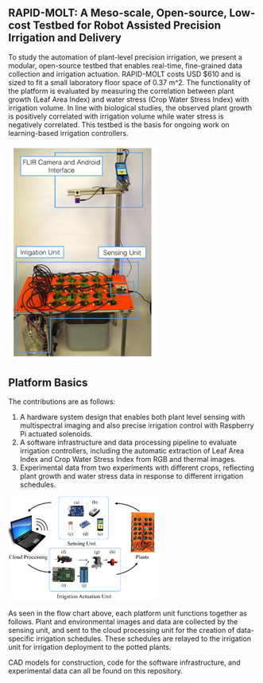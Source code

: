 ## RAPID-MOLT: A Meso-scale, Open-source, Low-cost Testbed for Robot Assisted Precision Irrigation and Delivery

To study the automation of plant-level precision irrigation, we present a modular, open-source testbed that enables real-time, fine-grained data collection and irrigation actuation. RAPID-MOLT costs USD $610 and is sized to fit a small laboratory floor space of 0.37 m^2. The functionality of the platform is evaluated by measuring the correlation between plant growth (Leaf Area Index) and water stress (Crop Water Stress Index) with irrigation volume. In line with biological studies, the observed plant growth is positively correlated with irrigation volume while water stress is negatively correlated. This testbed is the basis for ongoing work on learning-based irrigation controllers. 

<img src="/img/FullAssembly.png" alt="drawing" class="centerImage" width="300" />

## Platform Basics
The contributions are as follows:
1. A hardware system design that enables both plant level sensing with multispectral imaging and also precise irrigation control with Raspberry Pi actuated solenoids.
2. A software infrastructure and data processing pipeline to evaluate irrigation controllers, including the automatic extraction of Leaf Area Index and Crop Water Stress Index from RGB and thermal images.
3. Experimental data from two experiments with different crops, reflecting plant growth and water stress data in response to different irrigation schedules.

<img src="/img/FlowChart.png" alt="drawing" class="centerImage" width="300" />

As seen in the flow chart above, each platform unit functions together as follows. Plant and environmental images and data are collected by the sensing unit, and sent to the cloud processing unit for the creation of data-specific irrigation schedules. These schedules are relayed to the irrigation unit for irrigation deployment to the potted plants.

CAD models for construction, code for the software infrastructure, and experimental data can all be found on this repository. 

